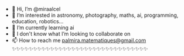- 👋 Hi, I’m @miraalcel 
- 👀 I’m interested in astronomy, photography, maths, ai, programming, education, robotics...
- 🌱 I’m currently learning ai
- 💞️ I don't know what I’m looking to collaborate on
- 📫 How to reach me palmira.matematiques@gmail.com
✨✨✨✨✨✨✨✨✨✨✨✨✨✨✨✨✨✨✨✨✨✨✨✨✨✨✨✨✨✨✨✨

<!---
miraalcel/miraalcel is a ✨ special ✨ repository because its `README.md` (this file) appears on your GitHub profile.
You can click the Preview link to take a look at your changes.
--->
